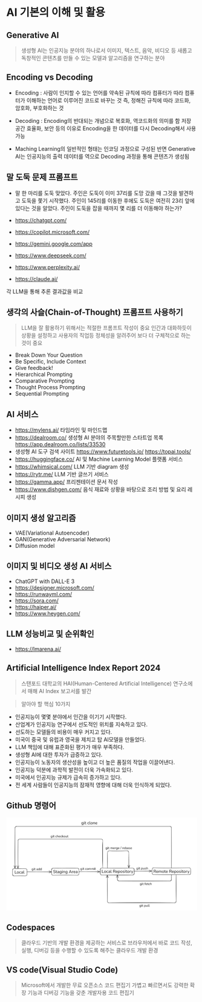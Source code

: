 # AI 기본의 이해 및 활용

## Generative AI
> 생성형 AI는 인공지능 분야의 하나로서 이미지, 텍스트, 음악, 비디오 등 새롭고 독창적인 콘텐츠를 만들 수 있는 모델과 알고리즘을 연구하는 분야

## Encoding vs Decoding
- Encoding : 사람이 인지할 수 있는 언어를 약속된 규칙에 따라 컴퓨터가 따라 컴퓨터가 이해하는 언어로 이루어진 코드로 바꾸는 것
             즉, 정해진 규칙에 따라 코드화, 암호화, 부호화하는 것
- Decoding : Encoding의 반대되는 개념으로 복호화, 역코드화의 의미를 함
             저장 공간 효율화, 보안 등의 이유로 Encoding을 한 데이터를 다시 Decoding해서 사용 가능

- Maching Learning의 일반적인 형태는 인코딩 과정으로 구성된 반면 Generative AI는 인공지능의 출력 데이터를 역으로 Decoding 과정을 통해 콘텐츠가 생성됨

## 말 도둑 문제 프롬프트
- 말 한 마리를 도둑 맞았다. 주인은 도둑이 이미 37리를 도망 갔을 때 그것을 발견하고 도둑을 쫓기 시작했다. 주인이 145리를 이동한 후에도 도둑은 여전히 23리 앞에 있다는 것을 알았다. 주인이 도둑을 잡을 때까지 몇 리를 더 이동해야 하는가?

- https://chatgpt.com/
- https://copilot.microsoft.com/
- https://gemini.google.com/app
- https://www.deepseek.com/
- https://www.perplexity.ai/
- https://claude.ai/

각 LLM을 통해 추론 결과값을 비교

## 생각의 사슬(Chain-of-Thought) 프롬프트 사용하기
> LLM을 잘 활용하기 위해서는 적절한 프롬프트 작성이 중요
> 인간과 대화하듯이 상황을 설정하고 사용자의 직업등 정체성을 알려주어 보다 더 구체적으로 하는 것이 중요

- Break Down Your Question
- Be Specific, Include Context
- Give feedback!
- Hierarchical Prompting
- Comparative Prompting
- Thought Process Prompting
- Sequential Prompting

## AI 서비스 
- https://mylens.ai/ 타임라인 및 마인드맵
- https://dealroom.co/ 생성형 AI 분야의 주목할만한 스타트업 목록
  https://app.dealroom.co/lists/33530
- 생성형 AI 도구 검색 사이트
  https://www.futuretools.io/ 
  https://topai.tools/
- https://huggingface.co/ AI 및 Machine Learning Model 플랫폼 서비스
- https://whimsical.com/ LLM 기반 diagram 생성
- https://rytr.me/ LLM 기반 글쓰기 서비스
- https://gamma.app/ 프리젠테이션 문서 작성
- https://www.dishgen.com/ 음식 재료와 상황을 바탕으로 조리 방법 및 요리 레시피 생성

## 이미지 생성 알고리즘
- VAE(Variational Autoencoder)
- GAN(Generative Adversarial Network)
- Diffusion model

## 이미지 및 비디오 생성 AI 서비스
- ChatGPT with DALL-E 3
- https://designer.microsoft.com/
- https://runwayml.com/
- https://sora.com/
- https://haiper.ai/
- https://www.heygen.com/

## LLM 성능비교 및 순위확인
- https://lmarena.ai/

## Artificial Intelligence Index Report 2024
> 스탠포드 대학교의 HAI(Human-Centered Artificial Intelligence) 연구소에서 매해 AI Index 보고서를 발간

> 알아야 할 핵심 10가지
* 인공지능이 몇몇 분야에서 인간을 이기기 시작했다.
* 산업계가 인공지능 연구에서 선도적인 위치를 지속하고 있다.
* 선도하는 모델들의 비용이 매우 커지고 있다.
* 미국이 중국 및 유럽과 영국을 제치고 탑 AI모델을 만들었다.
* LLM 책임에 대해 표준화된 평가가 매우 부족하다.
* 생성형 AI에 대한 투자가 급증하고 있다.
* 인공지능이 노동자의 생산성을 높이고 더 높은 품질의 작업을 이끌어낸다.
* 인공지능 덕분에 과학적 발전이 더욱 가속화되고 있다.
* 미국에서 인공지능 규제가 급속히 증가하고 있다.
* 전 세계 사람들이 인공지능의 잠재적 영향에 대해 더욱 인식하게 되었다.

## Github 명령어
![Github 명령어](./github%20cmd.png)

## Codespaces
> 클라우드 기반의 개발 환경을 제공하는 서비스로 브라우저에서 바로 코드 작성, 실행, 디버깅 등을 수행할 수 있도록 해주는 클라우드 개발 환경

## VS code(Visual Studio Code)
> Microsoft에서 개발한 무료 오픈소스 코드 편집기
> 가볍고 빠르면서도 강력한 확장 기능과 디버깅 기능을 갖춘 개발자용 코드 편집기